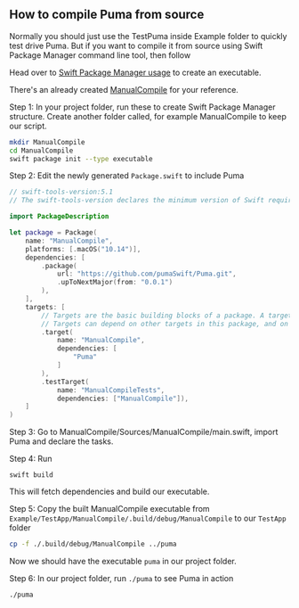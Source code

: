 ## How to compile Puma from source

Normally you should just use the TestPuma inside Example folder to quickly test drive Puma. But if you want to compile it from source using Swift Package Manager command line tool, then follow

Head over to [Swift Package Manager usage](https://github.com/apple/swift-package-manager/blob/master/Documentation/Usage.md) to create an executable.

There's an already created [ManualCompile](https://github.com/pumaswift/Puma/tree/develop/Example/TestApp/ManualCompile) for your reference.

Step 1: In your project folder, run these to create Swift Package Manager structure. Create another folder called, for example ManualCompile to keep our script.

```sh
mkdir ManualCompile
cd ManualCompile
swift package init --type executable
```

Step 2: Edit the newly generated `Package.swift` to include Puma

```swift
// swift-tools-version:5.1
// The swift-tools-version declares the minimum version of Swift required to build this package.

import PackageDescription

let package = Package(
    name: "ManualCompile",
    platforms: [.macOS("10.14")],
    dependencies: [
        .package(
            url: "https://github.com/pumaSwift/Puma.git",
            .upToNextMajor(from: "0.0.1")
        ),
    ],
    targets: [
        // Targets are the basic building blocks of a package. A target can define a module or a test suite.
        // Targets can depend on other targets in this package, and on products in packages which this package depends on.
        .target(
            name: "ManualCompile",
            dependencies: [
                "Puma"
            ]
        ),
        .testTarget(
            name: "ManualCompileTests",
            dependencies: ["ManualCompile"]),
    ]
)
```

Step 3: Go to ManualCompile/Sources/ManualCompile/main.swift, import Puma and declare the tasks. 

Step 4: Run 

```
swift build
```

This will fetch dependencies and build our executable.

Step 5: Copy the built ManualCompile executable from `Example/TestApp/ManualCompile/.build/debug/ManualCompile` to our `TestApp` folder

```sh
cp -f ./.build/debug/ManualCompile ../puma
```

Now we should have the executable `puma` in our project folder.

Step 6: In our project folder, run `./puma` to see Puma in action

```
./puma
```